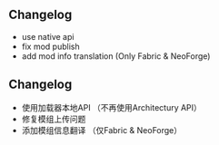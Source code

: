 ## Changelog
- use native api
- fix mod publish
- add mod info translation (Only Fabric & NeoForge)

## Changelog
- 使用加载器本地API （不再使用Architectury API）
- 修复模组上传问题
- 添加模组信息翻译 （仅Fabric & NeoForge）